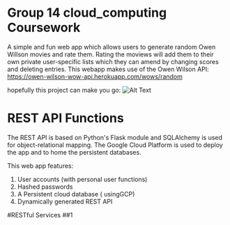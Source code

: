 # Group 14 cloud_computing Coursework

A simple and fun web app which allows users to generate random Owen Willson movies and rate them. Rating the moviews will add them to their own private user-specific lists which they can amend by changing scores and deleting entries. This webapp makes use of the Owen Wilson API: https://owen-wilson-wow-api.herokuapp.com/wows/random

hopefully this project can make you go:
![Alt Text](https://thumbs.gfycat.com/GoodnaturedUglyGreendarnerdragonfly-max-1mb.gif)

# REST API Functions

The REST API is based on Python's Flask module and SQLAlchemy is used for object-relational mapping. The Google Cloud Platform is used to deploy the app and to home the persistent databases. 

This web app features:
1. User accounts (with personal user functions)
3. Hashed passwords
4. A Persistent cloud database ( usingGCP)
5. Dynamically generated REST API

#RESTful Services
##1
